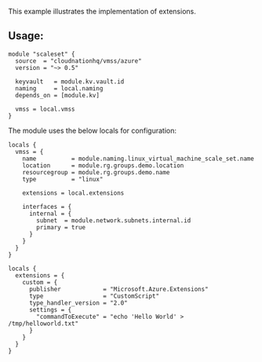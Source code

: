 This example illustrates the implementation of extensions.

## Usage:

```hcl
module "scaleset" {
  source  = "cloudnationhq/vmss/azure"
  version = "~> 0.5"

  keyvault   = module.kv.vault.id
  naming     = local.naming
  depends_on = [module.kv]

  vmss = local.vmss
}
```

The module uses the below locals for configuration:

```hcl
locals {
  vmss = {
    name          = module.naming.linux_virtual_machine_scale_set.name
    location      = module.rg.groups.demo.location
    resourcegroup = module.rg.groups.demo.name
    type          = "linux"

    extensions = local.extensions

    interfaces = {
      internal = {
        subnet  = module.network.subnets.internal.id
        primary = true
      }
    }
  }
}
```

```hcl
locals {
  extensions = {
    custom = {
      publisher            = "Microsoft.Azure.Extensions"
      type                 = "CustomScript"
      type_handler_version = "2.0"
      settings = {
        "commandToExecute" = "echo 'Hello World' > /tmp/helloworld.txt"
      }
    }
  }
}
```


